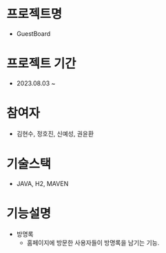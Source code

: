 # 프로젝트명
- GuestBoard

# 프로젝트 기간
- 2023.08.03 ~ 

# 참여자
- 김현수, 정호진, 신예성, 권윤환

# 기술스택
- JAVA, H2, MAVEN

# 기능설명
- 방명록
    - 홈페이지에 방문한 사용자들이 방명록을 남기는 기능.
